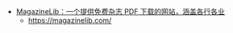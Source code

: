 - [MagazineLib：一个提供免费杂志 PDF 下载的网站，涵盖各行各业](https://x.com/knowledgefxg/status/1925166745389851033)
	- https://magazinelib.com/